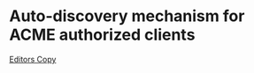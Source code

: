 # Auto-discovery mechanism for ACME authorized clients

[Editors Copy](https://vanbroup.github.io/acme-client-discovery/draft-vanbrouwershaven-acme-client-discovery.html)
